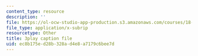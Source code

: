 ```yaml
---
content_type: resource
description: ''
file: https://ol-ocw-studio-app-production.s3.amazonaws.com/courses/18-01sc-single-variable-calculus-fall-2010/ec8b175ed28b328ad4e8a7179c6bee7d_Bv9kVDcj7yo.srt
file_type: application/x-subrip
resourcetype: Other
title: 3play caption file
uid: ec8b175e-d28b-328a-d4e8-a7179c6bee7d
---
```

